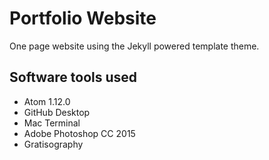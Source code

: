 # Portfolio Website

One page website using the Jekyll powered template theme.

## Software tools used

* Atom 1.12.0
* GitHub Desktop
* Mac Terminal
* Adobe Photoshop CC 2015
* Gratisography 
